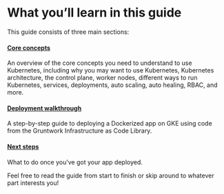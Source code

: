 # What you’ll learn in this guide

This guide consists of three main sections:



<div className="dlist">

#### [Core concepts](#core_concepts)

  An overview of the core concepts you need to understand to use Kubernetes, including why you may want to use
    Kubernetes, Kubernetes architecture, the control plane, worker nodes, different ways to run Kubernetes, services,
    deployments, auto scaling, auto healing, RBAC, and more.

#### [Deployment walkthrough](#deployment_walkthrough)

  A step-by-step guide to deploying a Dockerized app on GKE using code from the Gruntwork Infrastructure as Code Library.

#### [Next steps](#next_steps)

  What to do once you’ve got your app deployed.


</div>

Feel free to read the guide from start to finish or skip around to whatever part interests you!



<!-- ##DOCS-SOURCER-START
{"sourcePlugin":"Service Catalog Reference","hash":"4b861a902e214d0b1e1031c45f90379b"}
##DOCS-SOURCER-END -->
